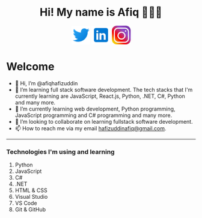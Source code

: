 <h1 align="center"><strong>Hi! My name is Afiq 👋🙋‍♂️</strong></h1>

<div align="center">
<p>
<a href="https://twitter.com/afiqcodes" target="_blank">
<img src="./assets/twitter.png" width="50" height="50"></a>

<a href="https://www.linkedin.com/in/afiq-hafizuddin-472293217/" target="_blank">
<img src="./assets/linkedin.png"  width="50" height="50"></a>

<a href="https://instagram.com/afiqcodes?igshid=YmMyMTA2M2Y=" target="_blank">
<img src="./assets/instagram.jpg" width="50" height="50"></a>
</p>
</div>

# **Welcome**

- 👋 Hi, I’m @afiqhafizuddin
- 👀 I’m learning full stack software development. The tech stacks that I'm currently learning are JavaScript, React.js, Python, .NET, C#, Python and many more.
- 🌱 I’m currently learning web development, Python programming, JavaScript programming and C# programming and many more.
- 💞️ I’m looking to collaborate on learning fullstack software development.
- 📫 How to reach me via my email hafizuddinafiq@gmail.com.

---

### **Technologies I'm using and learning**

1. Python
1. JavaScript
1. C#
1. .NET
1. HTML & CSS
1. Visual Studio
1. VS Code
1. Git & GitHub

<!---
AFIQHAFIZUDDIN99/AFIQHAFIZUDDIN99 is a ✨ special ✨ repository because its `README.md` (this file) appears on your GitHub profile.
You can click the Preview link to take a look at your changes.
--->
